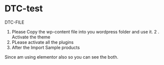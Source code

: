 # DTC-test
DTC-FILE


1. Please Copy the wp-content file into you wordpress folder and use it.
2 . Activate the theme
3. PLease activate all the plugins
4. After the Import Sample products

Since am using elementor also so you can see the both.

